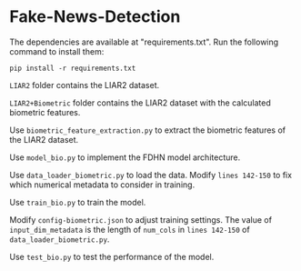 
# Fake-News-Detection

The dependencies are available at "requirements.txt". Run the following command to install them:

    pip install -r requirements.txt


`LIAR2` folder contains the LIAR2 dataset.

`LIAR2+Biometric` folder contains the LIAR2 dataset with the calculated biometric features.

Use `biometric_feature_extraction.py` to extract the biometric features of the LIAR2 dataset.

Use `model_bio.py` to implement the FDHN model architecture.

Use `data_loader_biometric.py` to load the data. Modify `lines 142-150` to fix which numerical metadata to consider in training.

Use `train_bio.py` to train the model.

Modify `config-biometric.json` to adjust training settings. The value of `input_dim_metadata` is the length of `num_cols` in `lines 142-150` of `data_loader_biometric.py`.

Use `test_bio.py` to test the performance of the model.